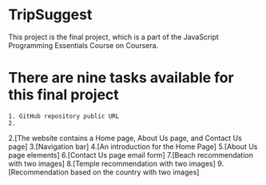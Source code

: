 # TripSuggest
This project is the final project, which is a part of the JavaScript Programming Essentials Course on Coursera.

# There are nine tasks available for this final project
    1. GitHub repository public URL 
    2.
2.[The website contains a Home page, About Us page, and Contact Us page] 
3.[Navigation bar] 
4.[An introduction for the Home Page] 
5.[About Us page elements] 
6.[Contact Us page email form] 
7.[Beach recommendation with two images] 
8.[Temple recommendation with two images] 
9.[Recommendation based on the country with two images] 
